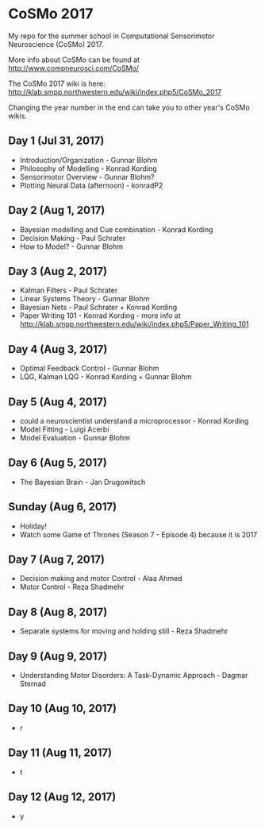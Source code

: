 # CoSMo 2017
My repo for the summer school in Computational Sensorimotor Neuroscience (CoSMo) 2017.

More info about CoSMo can be found at http://www.compneurosci.com/CoSMo/

The CoSMo 2017 wiki is here: http://klab.smpp.northwestern.edu/wiki/index.php5/CoSMo_2017

Changing the year number in the end can take you to other year's CoSMo wikis.

## Day 1 (Jul 31, 2017)
* Introduction/Organization - Gunnar Blohm
* Philosophy of Modelling - Konrad Kording
* Sensorimotor Overview - Gunnar Blohm?
* Plotting Neural Data (afternoon) - konradP2

## Day 2 (Aug 1, 2017)
* Bayesian modelling and Cue combination - Konrad Kording
* Decision Making - Paul Schrater
* How to Model? - Gunnar Blohm

## Day 3 (Aug 2, 2017)
* Kalman Filters - Paul Schrater
* Linear Systems Theory - Gunnar Blohm
* Bayesian Nets - Paul Schrater + Konrad Kording
* Paper Writing 101 - Konrad Kording - more info at http://klab.smpp.northwestern.edu/wiki/index.php5/Paper_Writing_101

## Day 4 (Aug 3, 2017)
* Optimal Feedback Control - Gunnar Blohm
* LQG, Kalman LQG - Konrad Kording + Gunnar Blohm

## Day 5 (Aug 4, 2017)
* could a neuroscientist understand a microprocessor - Konrad Kording
* Model Fitting - Luigi Acerbi
* Model Evaluation - Gunnar Blohm

## Day 6 (Aug 5, 2017)
* The Bayesian Brain - Jan Drugowitsch

## Sunday (Aug 6, 2017)
* Holiday!
* Watch some Game of Thrones (Season 7 - Episode 4) because it is 2017

## Day 7 (Aug 7, 2017)
* Decision making and motor Control - Alaa Ahmed
* Motor Control - Reza Shadmehr

## Day 8 (Aug 8, 2017)
* Separate systems for moving and holding still - Reza Shadmehr

## Day 9 (Aug 9, 2017)
* Understanding Motor Disorders: A Task-Dynamic Approach - Dagmar Sternad


## Day 10 (Aug 10, 2017)
* r


## Day 11 (Aug 11, 2017)
* t


## Day 12 (Aug 12, 2017)
* y

